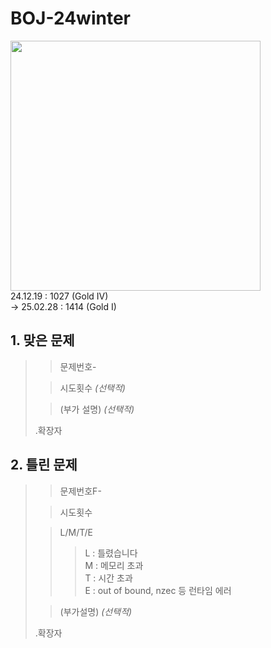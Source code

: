 # BOJ-24winter
<img src="https://raw.githubusercontent.com/thinker99k/BOJ-24winter/refs/heads/main/Gold1.png" width="400px">\
24.12.19 : 1027 (Gold IV)\
-> 25.02.28 : 1414 (Gold I)

## 1. 맞은 문제
>> 문제번호-
>
>> 시도횟수 *(선택적)*
> 
>> (부가 설명) *(선택적)*
>
> .확장자

## 2. 틀린 문제
>> 문제번호F-
>
>> 시도횟수
>
>> L/M/T/E
>>> L : 틀렸습니다\
>>>M : 메모리 초과\
>>>T : 시간 초과\
>>>E : out of bound, nzec 등 런타임 에러
>
>> (부가설명) *(선택적)*
> 
>.확장자
